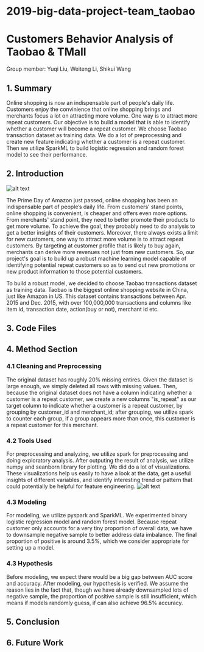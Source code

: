# 2019-big-data-project-team_taobao
# Customers Behavior Analysis of Taobao & TMall
Group member: Yuqi Liu, Weiteng Li, Shikui Wang

## 1. Summary
Online shopping is now an indispensable part of people's daily life. Customers enjoy the convinience that online shopping brings and merchants focus a lot on attracting more volume. One way is to attract more repeat customers. Our objective is to build a model that is able to identify whether a customer will become a repeat customer. We choose Taobao transaction dataset as training data. We do a lot of preprocessing and create new feature indicating whether a customer is a repeat customer. Then we utilize SparkML to build logistic regression and random forest model to see their performance. 



## 2. Introduction
![alt text](https://github.com/gwu-bigdata/2019-big-data-project-team_taobao/blob/master/img/10211564191016_.pic.jpg)

The Prime Day of Amazon just passed, online shopping has been an indispensable part of people’s daily life. From customers’ stand points, online shopping is convenient, is cheaper and offers even more options. From merchants' stand point, they need to better promote their products to get more volume. To achieve the goal, they probably need to do analysis to get a better insights of their customers. Moreover, there always exists a limit for new customers, one way to attract more volume is to attract repeat customers. By targeting at customer profile that is likely to buy again, merchants can derive more revenues not just from new customers. So, our project's goal is to build up a robust machine learning model capable of identifying potential repeat customers so as to send out new promotions or new product information to those potential customers.

To build a robust model, we decided to choose Taobao transactions dataset as training data. Taobao is the biggest online shopping website in China, just like Amazon in US. This dataset contains transactions between Apr. 2015 and Dec. 2015, with over 100,000,000 transactions and columns like item id, transaction date, action(buy or not), merchant id etc. 

## 3. Code Files

## 4. Method Section

### 4.1 Cleaning and Preprocessing

The original dataset has roughly 20% missing entires. Given the dataset is large enough, we simply deleted all rows with missing values. Then, because the original dataset does not have a column indicating whether a customer is a repeat customer, we create a new columns "is_repeat” as our target column to indicate whether a customer is a repeat customer, by grouping by customer_id and merchant_id; after grouping, we utilize spark to counter each group, if a group appears more than once, this customer is a repeat customer for this merchant.

### 4.2 Tools Used

For preprocessing and analyzing, we utilize spark for preprocessing and doing exploratory analysis. After outputing the result of analysis, we utilize numpy and seanborn library for plotting. We did do a lot of visualizations. These visualizations help us easily to have a look at the data, get a useful insights of different variables, and identify interesting trend or pattern that could potentially be helpful for feature engineering.
![alt text](https://github.com/gwu-bigdata/2019-big-data-project-team_taobao/blob/master/img/10181564189362_.pic.jpg)


### 4.3 Modeling

For modeling, we utilize pyspark and SparkML. We experimented binary logistic regression model and random forest model. Because repeat customer only accounts for a very tiny proportion of overall data, we have to downsample negative sample to better address data imbalance. The final proportion of positive is around 3.5%, which we consider appropriate for setting up a model.

### 4.3 Hypothesis

Before modeling, we expect there would be a big gap between AUC score and accuracy. After modeling, our hypothesis is verified. We assume the reason lies in the fact that, though we have already downsampled lots of negative sample, the proportion of positive sample is still insufficient, which means if models randomly guess, if can also achieve 96.5% accuracy. 

## 5. Conclusion


## 6. Future Work


